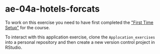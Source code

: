 # ae-04a-hotels-forcats

To work on this exercise you need to have first completed the ["First Time Setup"](https://ids2022.netlify.app/troubleshoot/) for the course.

To interact with this application exercise, clone the `Applocation_exercises` into a personal repository and then create a new version control project in RStudio.

